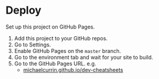 # Deploy

Set up this project on GitHub Pages.

1. Add this project to your GitHub repos.
2. Go to Settings.
3. Enable GitHub Pages on the `master` branch.
4. Go to the environment tab and wait for your site to build.
5. Go to the GitHub Pages URL. e.g.
    - [michaelcurrin.github.io/dev-cheatsheets](https://michaelcurrin.github.io/dev-cheatsheets/)
